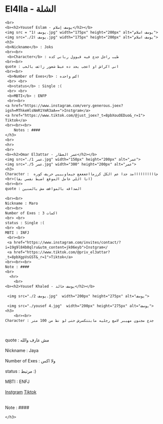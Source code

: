 
<html lang="en">
<head>
    <title>El4lla</title>
    <meta charset="UTF-8">
    <meta name="viewport" content="width=device-width, initial-scale=1.0">
    <link rel="Stylesheet" href="Style.css">
    <meta discreption="شلة معاقين كده حبيت اسيحلهم">
    <title>Document</title>
</head>

<body>
    <b><h1>El4lla - الشلة</h1></b>


    
    <br>
    <b><h2>Yousef Eslam - يوسف إسلام</h2></b>
    <img src = "يوسف ا1.jpg" width="175px" height="200px" alt="يوسف اسلام">
    <img src="./يوسف ا2.jpg" width="175px" height="200px" alt="يوسف اسلام">
    <h3>
    <b>Nickname</b> : Joks
    <br><br>
     <b>Character</b> : طيب راجل جدع فيه قبوول رباني كده
    <br><br>
    quote : اني اكراش او اعجب بحد ده عبط شعور زائف بالحب
    <br><br>
     <b>Number of Exes</b> : اكس واحده 
     <br> <br>
     <b>status</b> : Single :( 
     <br> <br>
     <b>MBTI</b> : ENFP
     <br><br>
    <a href="https://www.instagram.com/very.generous.joex?igsh=MThkeHlsNmR1YmR3aA==">Instgram</a>
    <a href="https://www.tiktok.com/@just_joex?_t=8pbXouOEDuo&_r=1">   Tiktok</a>
    <br><br><br>
        Notes : ####
    </h3>
    <br>
    <hr>
    <br>
    <b><h2>Omar El3attar - عمر العطار</h2></b>
    <img src="./عمر 1.jpg" width="150px" height="200px" alt="عمر">
    <img src="./عمر 5.jpg" width="300" height="200px" alt="عمر">
    <h3>
    Character :  جاااااااااامد جدا عم الكل كرزمااععععع جيماويييي حريف كوره 
    <br>(انا اللي عامل الموقع اضبط نفسي بقا)
    <br><br>
    quote : الصداقه بالمواقف مش بالسنين 
   
    <br><br>
    Nickname : Maro      
    <br><br>
    Number of Exes : 3 اكسات
    <br> <br>
    status : Single :( 
    <br> <br>
    MBTI : INFJ
     <br><br>
     <a href="https://www.instagram.com/invites/contact/?i=19g9l84b0qlru&utm_content=jk06eyb">Instgram</
     <a href="https://www.tiktok.com/@priv_el3attar?_t=8pbXgpVsGST&_r=1">Tiktok</a>
    <br><br><br>
    Note : ####
    <br>
      <hr>
        <br>
    <b><h2>Yousef Khaled - يوسف خالد</h2></b>

     <img src="./يوسف 2.jpg"  width="200px" height="275px" alt="يوسف">

     <img src="./yousef 4.jpg"  width="200px" height="275px" alt="يوسف">
    <h3>
        <br><br>
    Character : جدع مجنون مهيبر لاسع رجليه مابتتكسرش حتى لو نط من 100 متر
   <br><br>
   quote : مش عارف والله
   <br><br>
     Nickname : Jaya 
       <br><br>
        Number of Exes : ولا اكس 
        <br> <br>
        status : مرتبط :) 
        <br> <br>
        MBTI : ENFJ
        <br><br>
    <a href="https://www.instagram.com/ysf_khaled_ala7tity?igsh=eGZqd3ZxZnRwa2Vy">Instgram</a>
    <a href="https://www.tiktok.com/@mazoxxx0?_t=8pbY12KVCZJ&_r=1">   Tiktok</a>
        <br><br><br>
        Note : ####

    </h3>


